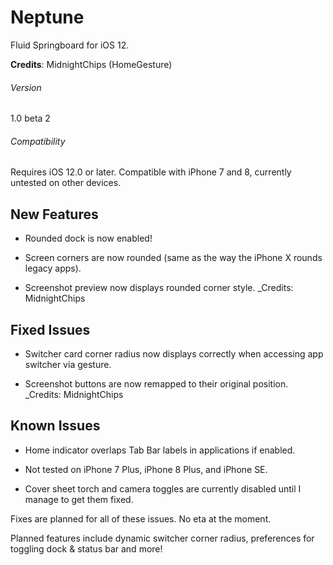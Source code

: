 # Neptune
Fluid Springboard for iOS 12.

**Credits**: MidnightChips (HomeGesture)

###### Version
1.0 beta 2
###### Compatibility
Requires iOS 12.0 or later. Compatible with iPhone 7 and 8, currently untested on other devices.

## New Features

- Rounded dock is now enabled!

- Screen corners are now rounded (same as the way the iPhone X rounds legacy apps).

- Screenshot preview now displays rounded corner style. _Credits: MidnightChips

## Fixed Issues

- Switcher card corner radius now displays correctly when accessing app switcher via gesture.

- Screenshot buttons are now remapped to their original position. _Credits: MidnightChips

## Known Issues

- Home indicator overlaps Tab Bar labels in applications if enabled.

- Not tested on iPhone 7 Plus, iPhone 8 Plus, and iPhone SE.

- Cover sheet torch and camera toggles are currently disabled until I manage to get them fixed.

Fixes are planned for all of these issues. No eta at the moment.

Planned features include dynamic switcher corner radius, preferences for toggling dock & status bar and more!
